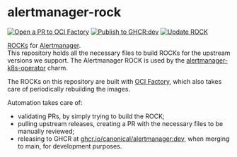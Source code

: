 # alertmanager-rock

[![Open a PR to OCI Factory](https://github.com/canonical/alertmanager-rock/actions/workflows/rock-release-oci-factory.yaml/badge.svg)](https://github.com/canonical/alertmanager-rock/actions/workflows/rock-release-oci-factory.yaml)
[![Publish to GHCR:dev](https://github.com/canonical/alertmanager-rock/actions/workflows/rock-release-dev.yaml/badge.svg)](https://github.com/canonical/alertmanager-rock/actions/workflows/rock-release-dev.yaml)
[![Update ROCK](https://github.com/canonical/alertmanager-rock/actions/workflows/rock-update.yaml/badge.svg)](https://github.com/canonical/alertmanager-rock/actions/workflows/rock-update.yaml)

[ROCKs](https://canonical-rockcraft.readthedocs-hosted.com/en/latest/) for [Alertmanager](https://prometheus.io/docs/alerting/latest/alertmanager/).  
This repository holds all the necessary files to build ROCKs for the upstream versions we support. The Alertmanager ROCK is used by the [alertmanager-k8s-operator](https://github.com/canonical/alertmanager-k8s-operator) charm.

The ROCKs on this repository are built with [OCI Factory](https://github.com/canonical/oci-factory/), which also takes care of periodically rebuilding the images.

Automation takes care of:
* validating PRs, by simply trying to build the ROCK;
* pulling upstream releases, creating a PR with the necessary files to be manually reviewed;
* releasing to GHCR at [ghcr.io/canonical/alertmanager:dev](https://ghcr.io/canonical/alertmanager:dev), when merging to main, for development purposes.

